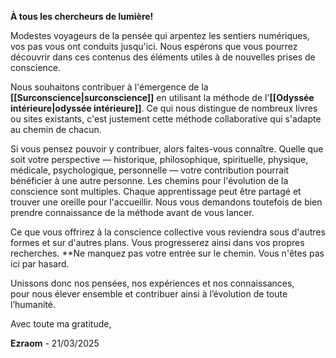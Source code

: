 **À tous les chercheurs de lumière!**  

Modestes voyageurs de la pensée qui arpentez les sentiers numériques, vos pas vous ont conduits jusqu'ici. Nous espérons que vous pourrez découvrir dans ces contenus des éléments utiles à de nouvelles prises de conscience. 

Nous souhaitons contribuer à l'émergence de la **[[Surconscience|surconscience]]** en utilisant la méthode de l'**[[Odyssée intérieure|odyssée intérieure]]**. Ce qui nous distingue de nombreux livres ou sites existants, c'est justement cette méthode collaborative qui s'adapte au chemin de chacun. 

Si vous pensez pouvoir y contribuer, alors faites-vous connaître. Quelle que soit votre perspective — historique, philosophique, spirituelle, physique, médicale, psychologique, personnelle — votre contribution pourrait bénéficier à une autre personne. Les chemins pour l'évolution de la conscience sont multiples. Chaque apprentissage peut être partagé et trouver une oreille pour l'accueillir. Nous vous demandons toutefois de bien prendre connaissance de la méthode avant de vous lancer.

Ce que vous offrirez à la conscience collective vous reviendra sous d'autres formes et sur d'autres plans. Vous progresserez ainsi dans vos propres recherches. **Ne manquez pas votre entrée sur le chemin. Vous n'êtes pas ici par hasard. 

Unissons donc nos pensées, nos expériences et nos connaissances,  
pour nous élever ensemble et contribuer ainsi à l’évolution de toute l’humanité.

Avec toute ma gratitude, 

**Ezraom** - 21/03/2025
